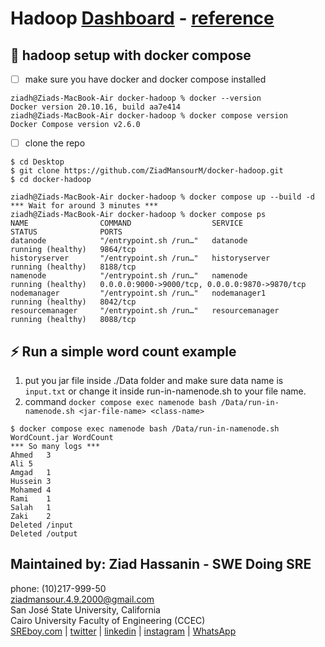 # Hadoop [Dashboard](http://localhost:9870/dfshealth.html#tab-overview) - [reference](https://github.com/big-data-europe/docker-hadoop)

## 🔧 hadoop setup with docker compose
- [ ] make sure you have docker and docker compose installed
```console
ziadh@Ziads-MacBook-Air docker-hadoop % docker --version
Docker version 20.10.16, build aa7e414
ziadh@Ziads-MacBook-Air docker-hadoop % docker compose version  
Docker Compose version v2.6.0
```
- [ ] clone the repo
```console
$ cd Desktop
$ git clone https://github.com/ZiadMansourM/docker-hadoop.git
$ cd docker-hadoop
```

```console
ziadh@Ziads-MacBook-Air docker-hadoop % docker compose up --build -d
*** Wait for around 3 minutes ***
ziadh@Ziads-MacBook-Air docker-hadoop % docker compose ps                
NAME                COMMAND                  SERVICE             STATUS              PORTS
datanode            "/entrypoint.sh /run…"   datanode            running (healthy)   9864/tcp
historyserver       "/entrypoint.sh /run…"   historyserver       running (healthy)   8188/tcp
namenode            "/entrypoint.sh /run…"   namenode            running (healthy)   0.0.0.0:9000->9000/tcp, 0.0.0.0:9870->9870/tcp
nodemanager         "/entrypoint.sh /run…"   nodemanager1        running (healthy)   8042/tcp
resourcemanager     "/entrypoint.sh /run…"   resourcemanager     running (healthy)   8088/tcp
```

## ⚡️ Run a simple word count example
1. put you jar file inside ./Data folder and make sure data name is `input.txt` or change it inside run-in-namenode.sh to your file name.
2. command `docker compose exec namenode bash /Data/run-in-namenode.sh <jar-file-name> <class-name>`

```console
$ docker compose exec namenode bash /Data/run-in-namenode.sh WordCount.jar WordCount
*** So many logs ***
Ahmed	3
Ali	5
Amgad	1
Hussein	3
Mohamed	4
Rami	1
Salah	1
Zaki	2
Deleted /input
Deleted /output
```

Maintained by: Ziad Hassanin - SWE Doing SRE
-----------------------------
phone: (10)217-999-50 <br/>
ziadmansour.4.9.2000@gmail.com <br/>
San José State University, California <br/>
Cairo University Faculty of Engineering (CCEC) <br/>
[SREboy.com](https://www.sreboy.com/) | [twitter](https://twitter.com/ziad_m_404) | [linkedin](https://www.linkedin.com/in/ziad-mansour/) | [instagram](https://www.instagram.com/ziad_m_404/) | [WhatsApp](https://wa.me/201021799950) <br/>
